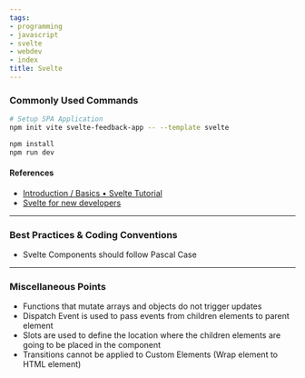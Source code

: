 ```yaml
---
tags:
- programming
- javascript
- svelte
- webdev
- index
title: Svelte
---
```


### Commonly Used Commands

````bash
# Setup SPA Application
npm init vite svelte-feedback-app -- --template svelte

npm install
npm run dev
````

#### References

* [Introduction / Basics • Svelte Tutorial](https://svelte.dev/tutorial/basics)
* [Svelte for new developers](https://svelte.dev/blog/svelte-for-new-developers)

---

### Best Practices & Coding Conventions

* Svelte Components should follow Pascal Case

---

### Miscellaneous Points

* Functions that mutate arrays and objects do not trigger updates
* Dispatch Event is used to pass events from children elements to parent element
* Slots are used to define the location where the children elements are going to be placed in the component
* Transitions cannot be applied to Custom Elements (Wrap element to HTML element)